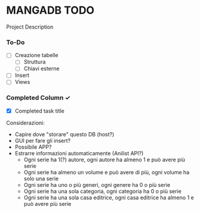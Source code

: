 # MANGADB TODO
Project Description

### To-Do
- [ ] Creazione tabelle 
  - [ ] Struttura
  - [ ] Chiavi esterne
- [ ] Insert
- [ ] Views

### Completed Column ✓
- [x] Completed task title  


Considerazioni:
- Capire dove "storare" questo DB (host?)
- GUI per fare gli insert?
- Possibile APP?
- Estrarre informazioni automaticamente (Anilist API?)
    - Ogni serie ha 1(?) autore, ogni autore ha almeno 1 e può avere più serie
    - Ogni serie ha almeno un volume e può avere di più, ogni volume ha solo una serie
    - Ogni serie ha uno o più generi, ogni genere ha 0 o più serie
    - Ogni serie ha una sola categoria, ogni categoria ha 0 o più serie
    - Ogni serie ha una sola casa editrice, ogni casa editrice ha almeno 1 e può avere più serie